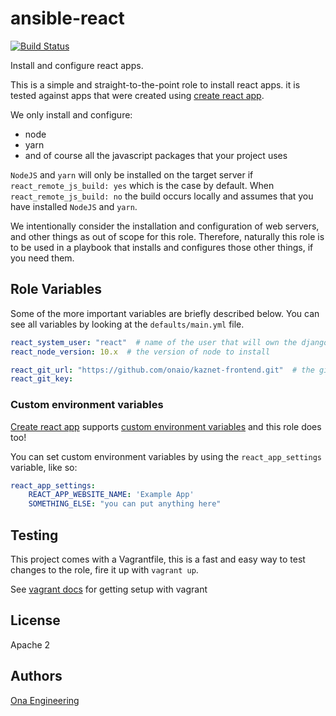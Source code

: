 # ansible-react

[![Build Status](http://cicd.onalabs.org/api/badges/onaio/ansible-react/status.svg)](http://cicd.onalabs.org/onaio/ansible-react)

Install and configure react apps.

This is a simple and straight-to-the-point role to install react apps.  it is tested against apps that were created using [create react app](https://github.com/facebook/create-react-app).

We only install and configure:

- node
- yarn
- and of course all the javascript packages that your project uses

`NodeJS` and `yarn` will only be installed on the target server if `react_remote_js_build: yes` which is the case by default. When `react_remote_js_build: no`  the build occurs locally and assumes that you have installed `NodeJS` and `yarn`.

We intentionally consider the installation and configuration of web servers, and other things as out of scope for this role.  Therefore, naturally this role is to be used in a playbook that installs and configures those other things, if you need them.

## Role Variables

Some of the more important variables are briefly described below.  You can see all variables by looking at the `defaults/main.yml` file.

```yml
react_system_user: "react"  # name of the user that will own the django installation
react_node_version: 10.x  # the version of node to install

react_git_url: "https://github.com/onaio/kaznet-frontend.git"  # the git repo of your django app which we are installing
react_git_key:
```

### Custom environment variables

[Create react app](https://github.com/facebook/create-react-app) supports [custom environment variables](https://github.com/facebook/create-react-app/blob/master/packages/react-scripts/template/README.md#adding-custom-environment-variables) and this role does too!

You can set custom environment variables by using the `react_app_settings` variable, like so:

```yml
react_app_settings:
    REACT_APP_WEBSITE_NAME: 'Example App'
    SOMETHING_ELSE: "you can put anything here"
```

## Testing

This project comes with a Vagrantfile, this is a fast and easy way to test changes to the role, fire it up with `vagrant up`.

See [vagrant docs](https://docs.vagrantup.com/v2/) for getting setup with vagrant

## License

Apache 2

## Authors

[Ona Engineering](https://ona.io)
